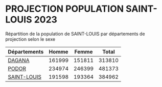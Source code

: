 # PROJECTION POPULATION SAINT-LOUIS 2023
	
Répartition de la population de SAINT-LOUIS par départements de projection selon le sexe
	
| Départements  | Homme | Femme | Total |
| --------- |:-----:|:-----:|:-----:|
| [DAGANA](DAGANA) | 161999 | 151811 | 313810 |
| [PODOR](PODOR) | 234974 | 246399 | 481373 |
| [SAINT-LOUIS](SAINT-LOUIS) | 191598 | 193364 | 384962 |
